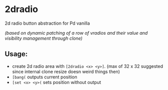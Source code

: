 # 2dradio
2d radio button abstraction for Pd vanilla

_(based on dynamic patching of a row of vradios and their value and visibility management through clone)_

## Usage:
* create 2d radio area with `[2dradio <x> <y>]`. (max of 32 x 32 suggested since internal clone resize doesn weird things then)
* `[bang(` outputs current position
* `[set <x> <y>(` sets position without output
